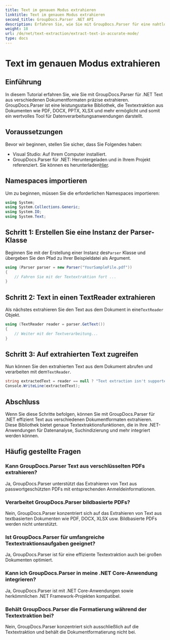```yaml
---
title: Text im genauen Modus extrahieren
linktitle: Text im genauen Modus extrahieren
second_title: GroupDocs.Parser .NET API
description: Erfahren Sie, wie Sie mit GroupDocs.Parser für eine nahtlose Datenverarbeitung Text aus Dokumenten in .NET präzise extrahieren.
weight: 18
url: /de/net/text-extraction/extract-text-in-accurate-mode/
type: docs
---
```

# Text im genauen Modus extrahieren

## Einführung
In diesem Tutorial erfahren Sie, wie Sie mit GroupDocs.Parser für .NET Text aus verschiedenen Dokumentformaten präzise extrahieren. GroupDocs.Parser ist eine leistungsstarke Bibliothek, die Textextraktion aus Dokumenten wie PDF, DOCX, PPTX, XLSX und mehr ermöglicht und somit ein wertvolles Tool für Datenverarbeitungsanwendungen darstellt.
## Voraussetzungen
Bevor wir beginnen, stellen Sie sicher, dass Sie Folgendes haben:
- Visual Studio: Auf Ihrem Computer installiert.
-  GroupDocs.Parser für .NET: Heruntergeladen und in Ihrem Projekt referenziert. Sie können es herunterladen[Hier](https://releases.groupdocs.com/parser/net/).

## Namespaces importieren
Um zu beginnen, müssen Sie die erforderlichen Namespaces importieren:
```csharp
using System;
using System.Collections.Generic;
using System.IO;
using System.Text;
```
## Schritt 1: Erstellen Sie eine Instanz der Parser-Klasse
 Beginnen Sie mit der Erstellung einer Instanz des`Parser` Klasse und übergeben Sie den Pfad zu Ihrer Beispieldatei als Argument.
```csharp
using (Parser parser = new Parser("YourSampleFile.pdf"))
{
    // Fahren Sie mit der Textextraktion fort ...
}
```
## Schritt 2: Text in einen TextReader extrahieren
 Als nächstes extrahieren Sie den Text aus dem Dokument in eine`TextReader` Objekt.
```csharp
using (TextReader reader = parser.GetText())
{
    // Weiter mit der Textverarbeitung...
}
```
## Schritt 3: Auf extrahierten Text zugreifen
 Nun können Sie den extrahierten Text aus dem Dokument abrufen und verarbeiten mit dem`TextReader`.
```csharp
string extractedText = reader == null ? "Text extraction isn't supported" : reader.ReadToEnd();
Console.WriteLine(extractedText);
```

## Abschluss
Wenn Sie diese Schritte befolgen, können Sie mit GroupDocs.Parser für .NET effizient Text aus verschiedenen Dokumentformaten extrahieren. Diese Bibliothek bietet genaue Textextraktionsfunktionen, die in Ihre .NET-Anwendungen für Datenanalyse, Suchindizierung und mehr integriert werden können.

## Häufig gestellte Fragen
### Kann GroupDocs.Parser Text aus verschlüsselten PDFs extrahieren?
Ja, GroupDocs.Parser unterstützt das Extrahieren von Text aus passwortgeschützten PDFs mit entsprechenden Anmeldeinformationen.
### Verarbeitet GroupDocs.Parser bildbasierte PDFs?
Nein, GroupDocs.Parser konzentriert sich auf das Extrahieren von Text aus textbasierten Dokumenten wie PDF, DOCX, XLSX usw. Bildbasierte PDFs werden nicht unterstützt.
### Ist GroupDocs.Parser für umfangreiche Textextraktionsaufgaben geeignet?
Ja, GroupDocs.Parser ist für eine effiziente Textextraktion auch bei großen Dokumenten optimiert.
### Kann ich GroupDocs.Parser in meine .NET Core-Anwendung integrieren?
Ja, GroupDocs.Parser ist mit .NET Core-Anwendungen sowie herkömmlichen .NET Framework-Projekten kompatibel.
### Behält GroupDocs.Parser die Formatierung während der Textextraktion bei?
Nein, GroupDocs.Parser konzentriert sich ausschließlich auf die Textextraktion und behält die Dokumentformatierung nicht bei.
